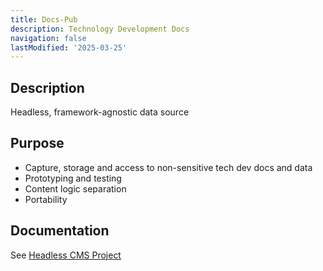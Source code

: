 ```yaml
---
title: Docs-Pub
description: Technology Development Docs
navigation: false
lastModified: '2025-03-25'
---
```


## Description

Headless, framework-agnostic data source

## Purpose

- Capture, storage and access to non-sensitive tech dev docs and data
- Prototyping and testing
- Content logic separation
- Portability

## Documentation

See [Headless CMS Project](https://docs-pub.annebrown.ca)
